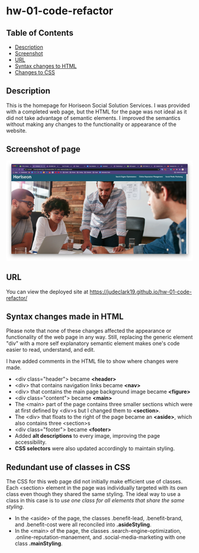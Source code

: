# hw-01-code-refactor

## Table of Contents

* [Description](#Description)
* [Screenshot](#Screenshot-of-page)
* [URL](#URL)
* [Syntax changes to HTML](#Syntax-changes-made-in-HTML)
* [Changes to CSS](#Redundant-use-of-classes-in-CSS)

## Description 

This is the homepage for Horiseon Social Solution Services. I was provided with a completed web page, but the HTML for the page was not ideal as it did not take advantage of semantic elements. I improved the semantics without making any changes to the functionality or appearance of the website.

## Screenshot of page
![Image of Screenshot](./assets/images/Horiseon_screenshot.png)

## URL

You can view the deployed site at https://judeclark19.github.io/hw-01-code-refactor/

## Syntax changes made in HTML

Please note that none of these changes affected the appearance or functionality of the web page in any way. Still, replacing the generic element "div" with a more self explanatory semantic element makes one's code easier to read, understand, and edit.

I have added comments in the HTML file to show where changes were made.

* &lt;div class="header"&gt; became **&lt;header&gt;**
* &lt;div&gt; that contains navigation links became **&lt;nav&gt;**
* &lt;div&gt; that contains the main page background image became **&lt;figure&gt;**
* &lt;div class="content"&gt; became **&lt;main&gt;**
* The &lt;main&gt; part of the page contains three smaller sections which were at first defined by &lt;div&gt;s but I changed them to **&lt;section&gt;**.
* The &lt;div&gt; that floats to the right of the page became an **&lt;aside&gt;**, which also contains three &lt;section&gt;s
* &lt;div class="footer"&gt; became **&lt;footer&gt;**
* Added **alt descriptions** to every image, improving the page accessibility.
* **CSS selectors** were also updated accordingly to maintain styling.

## Redundant use of classes in CSS
The CSS for this web page did not initially make efficient use of classes. Each &lt;section&gt; element in the page was individually targeted with its own class even though they shared the same styling. The ideal way to use a class in this case is to _use one class for all elements that share the same styling_. 

* In the &lt;aside&gt; of the page, the classes .benefit-lead, .benefit-brand, and .benefit-cost were all reconciled into **.asideStyling**.
* In the &lt;main&gt; of the page, the classes .search-engine-optimization, .online-reputation-manaement, and .social-media-marketing with one class **.mainStyling**.

